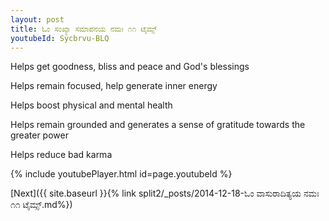 ```yaml
---
layout: post
title: ಓಂ ಸಂಖ್ಯಾ ಸಮಾಪನಯ ನಮಃ ೧೧ ಟೈಮ್ಸ್
youtubeId: Sycbrvu-BLQ
---
```

 
 
Helps get goodness, bliss and peace and God's blessings
 
Helps remain focused, help generate inner energy 
 
Helps boost physical and mental health 
 
Helps remain grounded and generates a sense of gratitude towards the greater power 
 
Helps reduce bad karma
 
 
 
 


{% include youtubePlayer.html id=page.youtubeId %}
 
[Next]({{ site.baseurl }}{% link  split2/_posts/2014-12-18-ಓಂ ವಾಸುರಾದಿತ್ಯಯ ನಮಃ ೧೧ ಟೈಮ್ಸ್.md%})
 

